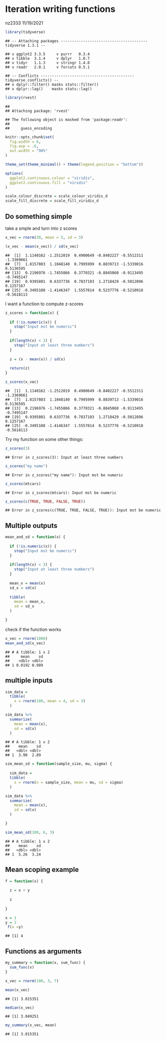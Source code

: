 Iteration writing functions
================
nz2333
11/19/2021

``` r
library(tidyverse)
```

    ## -- Attaching packages --------------------------------------- tidyverse 1.3.1 --

    ## v ggplot2 3.3.5     v purrr   0.3.4
    ## v tibble  3.1.4     v dplyr   1.0.7
    ## v tidyr   1.1.3     v stringr 1.4.0
    ## v readr   2.0.1     v forcats 0.5.1

    ## -- Conflicts ------------------------------------------ tidyverse_conflicts() --
    ## x dplyr::filter() masks stats::filter()
    ## x dplyr::lag()    masks stats::lag()

``` r
library(rvest)
```

    ## 
    ## Attaching package: 'rvest'

    ## The following object is masked from 'package:readr':
    ## 
    ##     guess_encoding

``` r
knitr::opts_chunk$set(
  fig.width = 6,
  fig.asp = .6,
  out.width = "90%"
)

theme_set(theme_minimal() + theme(legend.position = "bottom"))

options(
  ggplot2.continuous.colour = "viridis",
  ggplot2.continuous.fill = "viridis"
)

scale_colour_discrete = scale_colour_viridis_d
scale_fill_discrete = scale_fill_viridis_d
```

## Do something simple

take a smple and turn into z scores

``` r
x_vec = rnorm(30, mean = 5, sd = 3)

(x_vec - mean(x_vec)) / sd(x_vec)
```

    ##  [1]  1.1140162 -1.2512019  0.4900649 -0.8402227 -0.5512311 -1.3369661
    ##  [7]  1.8157803  1.1048140  0.7995999  0.8839713 -1.5339016  0.5136595
    ## [13]  0.2196976 -1.7455866  0.3770321 -0.8845060 -0.9113495 -0.7495147
    ## [19]  0.9395801  0.6337736  0.7837103  1.2718429 -0.5012896  0.1257167
    ## [25] -0.3495108 -1.4146347  1.5557814  0.5237776 -0.5210918 -0.5618113

I want a function to compute z-scores

``` r
z_scores = function(x) {
  
  if (!is.numeric(x)) {
    stop("Input mst be numeric")
  }
  
  if(length(x) < 3) {
    stop("Input at least three numbers")
  }
  
  z = (x - mean(x)) / sd(x)
  
  return(z)
}

z_scores(x_vec)
```

    ##  [1]  1.1140162 -1.2512019  0.4900649 -0.8402227 -0.5512311 -1.3369661
    ##  [7]  1.8157803  1.1048140  0.7995999  0.8839713 -1.5339016  0.5136595
    ## [13]  0.2196976 -1.7455866  0.3770321 -0.8845060 -0.9113495 -0.7495147
    ## [19]  0.9395801  0.6337736  0.7837103  1.2718429 -0.5012896  0.1257167
    ## [25] -0.3495108 -1.4146347  1.5557814  0.5237776 -0.5210918 -0.5618113

Try my function on some other things:

``` r
z_scores(3)
```

    ## Error in z_scores(3): Input at least three numbers

``` r
z_scores("my name")
```

    ## Error in z_scores("my name"): Input mst be numeric

``` r
z_scores(mtcars)
```

    ## Error in z_scores(mtcars): Input mst be numeric

``` r
z_scores(c(TRUE, TRUE, FALSE, TRUE))
```

    ## Error in z_scores(c(TRUE, TRUE, FALSE, TRUE)): Input mst be numeric

## Multiple outputs

``` r
mean_and_sd = function(x) {
  
  if (!is.numeric(x)) {
    stop("Input mst be numeric")
  }
  
  if(length(x) < 3) {
    stop("Input at least three numbers")
  }
  
  mean_x = mean(x)
  sd_x = sd(x)
  
  tibble(
    mean = mean_x, 
    sd = sd_x
  )

}
```

check if the function works

``` r
x_vec = rnorm(1000)
mean_and_sd(x_vec)
```

    ## # A tibble: 1 x 2
    ##     mean    sd
    ##    <dbl> <dbl>
    ## 1 0.0192 0.989

## multiple inputs

``` r
sim_data = 
  tibble(
    x = rnorm(100, mean = 4, sd = 3)
  )

sim_data %>%
  summarize(
    mean = mean(x), 
    sd = sd(x)
  )
```

    ## # A tibble: 1 x 2
    ##    mean    sd
    ##   <dbl> <dbl>
    ## 1  3.90  2.89

``` r
sim_mean_sd = function(sample_size, mu, sigma) {
  
  sim_data = 
  tibble(
    x = rnorm(n = sample_size, mean = mu, sd = sigma)
  )

sim_data %>%
  summarize(
    mean = mean(x), 
    sd = sd(x)
  )

}

sim_mean_sd(100, 6, 3)
```

    ## # A tibble: 1 x 2
    ##    mean    sd
    ##   <dbl> <dbl>
    ## 1  5.26  3.24

## Mean scoping example

``` r
f = function(x) {
  
  z = x + y
  
  z
  
}

x = 1
y = 2
 f(x =y)
```

    ## [1] 4

## Functions as arguments

``` r
my_summary = function(x, sum_func) {
  sum_func(x)
}

x_vec = rnorm(100, 3, 7)

mean(x_vec)
```

    ## [1] 3.015351

``` r
median(x_vec)
```

    ## [1] 3.049251

``` r
my_summary(x_vec, mean)
```

    ## [1] 3.015351
